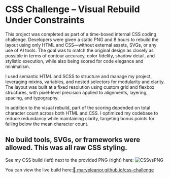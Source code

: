 # CSS Challenge – Visual Rebuild Under Constraints

This project was completed as part of a time-boxed internal CSS coding challenge. Developers were given a static PNG and 8 hours to rebuild the layout using only HTML and CSS—without external assets, SVGs, or any use of AI tools. The goal was to match the original design as closely as possible in terms of contour accuracy, color fidelity, shadow detail, and stylistic execution, while also being scored for code elegance and minimalism.

I used semantic HTML and SCSS to structure and manage my project, leveraging mixins, variables, and nested selectors for modularity and clarity. The layout was built at a fixed resolution using custom grid and flexbox structures, with pixel-level precision applied to alignments, layering, spacing, and typography.

In addition to the visual rebuild, part of the scoring depended on total character count across both HTML and CSS. I optimized my codebase to reduce redundancy while maintaining clarity, targeting bonus points for falling below the mean character count. 

## No build tools, SVGs, or frameworks were allowed. This was all raw CSS styling. 

See my CSS build (left) next to the provided PNG (right) here:
![CSSvsPNG](https://github.com/user-attachments/assets/a49bf9b4-05b1-4935-96d9-6b7da74570cc)

You can view the live build here:[🔗 maryeleanor.github.io/css-challenge](maryeleanor.github.io/css-challenge)
